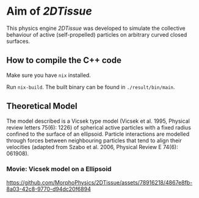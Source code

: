 # Aim of *2DTissue*

This physics engine *2DTissue* was developed to simulate the collective behaviour of active (self-propelled) particles on arbitrary curved closed surfaces.

## How to compile the C++ code

Make sure you have `nix` installed.

Run `nix-build`. The built binary can be found in `./result/bin/main`.

## Theoretical Model

The model described is a Vicsek type model (Vicsek et al. 1995, Physical review letters 75(6): 1226) of spherical active particles with a fixed radius confined to the surface of an ellipsoid. Particle interactions are modelled through forces between neighbouring particles that tend to align their velocities (adapted from Szabo et al. 2006, Physical Review E 74(6): 061908).

### Movie: Vicsek model on a Ellipsoid

https://github.com/MorphoPhysics/2DTissue/assets/78916218/4867e8fb-8a03-42c8-9770-d94dc20f6894
